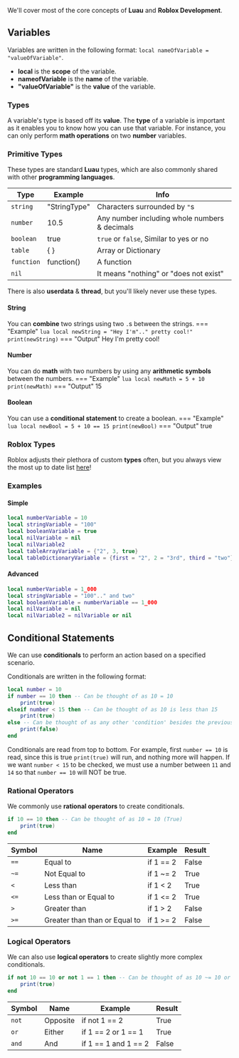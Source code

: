 We'll cover most of the core concepts of **Luau** and **Roblox Development**.

## Variables

Variables are written in the following format: `local nameOfVariable = "valueOfVariable"`.

* **local** is the **scope** of the variable.
* **nameofVariable** is the **name** of the variable.
* **"valueOfVariable"** is the **value** of the variable.

### Types

A variable's type is based off its **value**. The **type** of a variable is important as it enables you to know how you can use that variable. For instance, you can only perform **math operations** on two **number** variables.

### Primitive Types

These types are standard **Luau** types, which are also commonly shared with other **programming languages**.

| Type | Example | Info |
| -         | -       | -     |
| `string` | "StringType" | Characters surrounded by `"`s |
| `number` | 10.5 | Any number including whole numbers & decimals |
| `boolean` | true | `true` or `false`, Similar to yes or no |
| `table` | { } | Array or Dictionary |
| `function` | function() | A function |
| `nil` | ` ` | It means "nothing" or "does not exist" |

There is also **userdata** & **thread**, but you'll likely never use these types.

#### String

You can **combine** two strings using two `.`s between the strings.
=== "Example"
    ``` lua
    local newString = "Hey I'm".." pretty cool!"
    print(newString)
    ```
=== "Output"
    Hey I'm pretty cool!

#### Number

You can do **math** with two numbers by using any **arithmetic symbols** between the numbers.
=== "Example"
    ``` lua
    local newMath = 5 + 10
    print(newMath)
    ```
=== "Output"
    15

#### Boolean

You can use a **conditional statement** to create a boolean.
=== "Example"
    ``` lua
    local newBool = 5 + 10 == 15
    print(newBool)
    ```
=== "Output"
    true

### Roblox Types

Roblox adjusts their plethora of custom **types** often, but you always view the most up to date list [here](https://developer.roblox.com/en-us/api-reference/data-types)!

<!-- | Type | Example | Info |
| -         | -       | -     |
| `Axes` | Axes.new() | Used for the ArcHandles class to control what rotation axes are currently enabled |
| `BrickColor` | BirchColor.new(1) | Provides a predefined list of named colors |
| `CatalogSearchParams` | CatalogSearchParams.new() | Specifying the parameters of a catalog search via `AvatarEditorService:SearchCatalog()` |
| `CFrame` | CFrame.new() | Short for "coordinate frame" describes a 3D position and orientation |
| `Color3` | Color3.new(255, 255, 255) | Describes a color using R, G and B components | -->

### Examples

#### Simple

``` lua
local numberVariable = 10
local stringVariable = "100"
local booleanVariable = true
local nilVariable = nil
local nilVariable2
local tableArrayVariable = {"2", 3, true}
local tableDictionaryVariable = {first = "2", 2 = "3rd", third = "two"}
```

#### Advanced

``` lua
local numberVariable = 1_000
local stringVariable = "100".." and two"
local booleanVariable = numberVariable == 1_000
local nilVariable = nil
local nilVariable2 = nilVariable or nil
```

## Conditional Statements

We can use **conditionals** to perform an action based on a specified scenario.

Conditionals are written in the following format:

``` lua
local number = 10
if number == 10 then -- Can be thought of as 10 = 10
    print(true)
elseif number < 15 then -- Can be thought of as 10 is less than 15
    print(true)
else -- Can be thought of as any other 'condition' besides the previous two
    print(false)
end
```

Conditionals are read from top to bottom. For example, first `number == 10` is read, since this is true `print(true)` will run, and nothing more will happen. If we want `number < 15` to be checked, we must use a number between `11` and `14` so that `number == 10` will NOT be true.

### Rational Operators

We commonly use **rational operators** to create conditionals.

``` lua
if 10 == 10 then -- Can be thought of as 10 = 10 (True)
    print(true)
end
```

| Symbol | Name | Example | Result |
| -         | -       | -     | -   |
| `==` | Equal to | if 1 == 2 | False |
| `~=` | Not Equal to | if 1 ~= 2 | True |
| `<` | Less than | if 1 < 2 | True |
| `<=` | Less than or Equal to | if 1 <= 2 | True |
| `>` | Greater than | if 1 > 2 | False |
| `>=` | Greater than than or Equal to | if 1 >= 2 | False |

### Logical Operators

We can also use **logical operators** to create slightly more complex conditionals.

``` lua
if not 10 == 10 or not 1 == 1 then -- Can be thought of as 10 ~= 10 or 1 ~= 1 (False)
    print(true)
end
```

| Symbol | Name | Example | Result |
| -         | -       | -     | -   |
| `not` | Opposite | if not 1 == 2 | True |
| `or` | Either | if 1 == 2 or 1 == 1 | True |
| `and` | And | if 1 == 1 and 1 == 2 | False |
